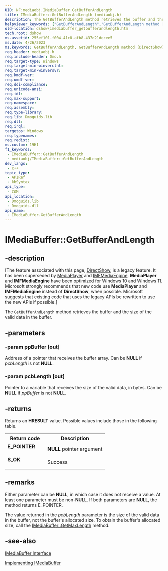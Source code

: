 ```yaml
---
UID: NF:mediaobj.IMediaBuffer.GetBufferAndLength
title: IMediaBuffer::GetBufferAndLength (mediaobj.h)
description: The GetBufferAndLength method retrieves the buffer and the size of the valid data in the buffer.
helpviewer_keywords: ["GetBufferAndLength","GetBufferAndLength method [DirectShow]","GetBufferAndLength method [DirectShow]","IMediaBuffer interface","IMediaBuffer interface [DirectShow]","GetBufferAndLength method","IMediaBuffer.GetBufferAndLength","IMediaBuffer::GetBufferAndLength","IMediaBufferGetBufferAndLength","dshow.imediabuffer_getbufferandlength","mediaobj/IMediaBuffer::GetBufferAndLength"]
old-location: dshow\imediabuffer_getbufferandlength.htm
tech.root: dshow
ms.assetid: 255ef101-f004-41c8-afb8-437d21decee5
ms.date: 4/26/2023
ms.keywords: GetBufferAndLength, GetBufferAndLength method [DirectShow], GetBufferAndLength method [DirectShow],IMediaBuffer interface, IMediaBuffer interface [DirectShow],GetBufferAndLength method, IMediaBuffer.GetBufferAndLength, IMediaBuffer::GetBufferAndLength, IMediaBufferGetBufferAndLength, dshow.imediabuffer_getbufferandlength, mediaobj/IMediaBuffer::GetBufferAndLength
req.header: mediaobj.h
req.include-header: Dmo.h
req.target-type: Windows
req.target-min-winverclnt: 
req.target-min-winversvr: 
req.kmdf-ver: 
req.umdf-ver: 
req.ddi-compliance: 
req.unicode-ansi: 
req.idl: 
req.max-support: 
req.namespace: 
req.assembly: 
req.type-library: 
req.lib: Dmoguids.lib
req.dll: 
req.irql: 
targetos: Windows
req.typenames: 
req.redist: 
ms.custom: 19H1
f1_keywords:
 - IMediaBuffer::GetBufferAndLength
 - mediaobj/IMediaBuffer::GetBufferAndLength
dev_langs:
 - c++
topic_type:
 - APIRef
 - kbSyntax
api_type:
 - COM
api_location:
 - Dmoguids.lib
 - Dmoguids.dll
api_name:
 - IMediaBuffer.GetBufferAndLength
---
```


# IMediaBuffer::GetBufferAndLength


## -description

\[The feature associated with this page, [DirectShow](/windows/win32/directshow/directshow), is a legacy feature. It has been superseded by [MediaPlayer](/uwp/api/Windows.Media.Playback.MediaPlayer) and [IMFMediaEngine](/windows/win32/api/mfmediaengine/nn-mfmediaengine-imfmediaengine). **MediaPlayer** and **IMFMediaEngine** have been optimized for Windows 10 and Windows 11. Microsoft strongly recommends that new code use **MediaPlayer** and **IMFMediaEngine** instead of **DirectShow**, when possible. Microsoft suggests that existing code that uses the legacy APIs be rewritten to use the new APIs if possible.\]

The <code>GetBufferAndLength</code> method retrieves the buffer and the size of the valid data in the buffer.

## -parameters

### -param ppBuffer [out]

Address of a pointer that receives the buffer array. Can be <b>NULL</b> if <i>pcbLength</i> is not <b>NULL</b>.

### -param pcbLength [out]

Pointer to a variable that receives the size of the valid data, in bytes. Can be <b>NULL</b> if <i>ppBuffer</i> is not <b>NULL</b>.

## -returns

Returns an <b>HRESULT</b> value. Possible values include those in the following table.

<table>
<tr>
<th>Return code</th>
<th>Description</th>
</tr>
<tr>
<td width="40%">
<dl>
<dt><b>E_POINTER</b></dt>
</dl>
</td>
<td width="60%">
<b>NULL</b> pointer argument

</td>
</tr>
<tr>
<td width="40%">
<dl>
<dt><b>S_OK</b></dt>
</dl>
</td>
<td width="60%">
Success

</td>
</tr>
</table>

## -remarks

Either parameter can be <b>NULL</b>, in which case it does not receive a value. At least one parameter must be non-<b>NULL</b>. If both parameters are <b>NULL</b>, the method returns E_POINTER.

The value returned in the <i>pcbLength</i> parameter is the size of the valid data in the buffer, not the buffer's allocated size. To obtain the buffer's allocated size, call the <a href="/windows/desktop/api/mediaobj/nf-mediaobj-imediabuffer-getmaxlength">IMediaBuffer::GetMaxLength</a> method.

## -see-also

<a href="/windows/desktop/api/mediaobj/nn-mediaobj-imediabuffer">IMediaBuffer Interface</a>



<a href="/windows/desktop/DirectShow/implementing-imediabuffer">Implementing IMediaBuffer</a>